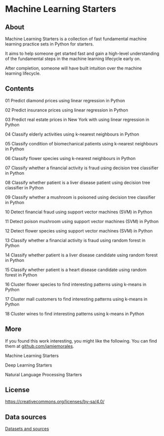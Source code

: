 # Machine Learning Starters

## About

Machine Learning Starters is a collection of fast fundamental machine learning practice sets in Python for starters.

It aims to help someone get started fast and gain a high-level understanding of the fundamental steps in the machine learning lifecycle early on.

After completion, someone will have built intuition over the machine learning lifecycle. 



## Contents

01 Predict diamond prices using linear regression in Python

02 Predict insurance prices using linear regression in Python

03 Predict real estate prices in New York with using linear regression in Python

04 Classify elderly activities using k-nearest neighbours in Python

05 Classify condition of biomechanical patients using k-nearest neighbours in Python

06 Classify flower species using k-nearest neighbours in Python

07 Classify whether a financial activity is fraud using decision tree classifier in Python

08 Classify whether patient is a liver disease patient using decision tree classifier in Python

09 Classify whether a mushroom is poisoned using decision tree classifier in Python

10 Detect financial fraud using support vector machines (SVM) in Python

11 Detect poison mushroom using support vector machines (SVM) in Python

12 Detect flower species using support vector machines (SVM) in Python

13 Classify whether a financial activity is fraud using random forest in Python

14 Classify whether patient is a liver disease candidate using random forest in Python

15 Classify whether patient is a heart disease candidate using random forest in Python

16 Cluster flower species to find interesting patterns using k-means in Python

17 Cluster mall customers to find interesting patterns using k-means in Python

18 Cluster wines to find interesting patterns using k-means in Python



## More

If you found this work interesting, you might like the following. You can find them at [github.com/jamiemorales](https://github.com/jamiemorales).

Machine Learning Starters

Deep Learning Starters

Natural Language Processing Starters



## License

https://creativecommons.org/licenses/by-sa/4.0/



## Data sources

[Datasets and sources](https://github.com/jamiemorales/project-machine-learning-starters/blob/master/00-Datasets/Data%20sources.txt)

